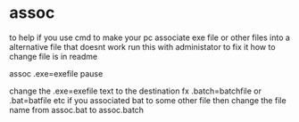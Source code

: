 # assoc
to help if you use cmd to make your pc associate exe file or other files into a alternative file that doesnt work run this with administator to fix it how to change file is in readme


assoc .exe=exefile
pause

change the .exe=exefile text to the destination fx .batch=batchfile or .bat=batfile etc
if you associated bat to some other file then change the file name from assoc.bat to assoc.batch

